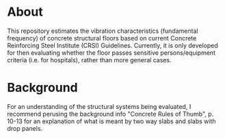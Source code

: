 # About
This repository estimates the vibration characteristics (fundamental frequency) of concrete structural floors based on current Concrete Reinforcing Steel Institute (CRSI) Guidelines. Currently, it is only developed for then evaluating whether the floor passes sensitive persons/equipment criteria (i.e. for hospitals), rather than more general cases.

# Background
For an understanding of the structural systems being evaluated, I recommend perusing the background info "Concrete Rules of Thumb", p. 10-13 for an explanation of what is meant by two way slabs and slabs with drop panels.

